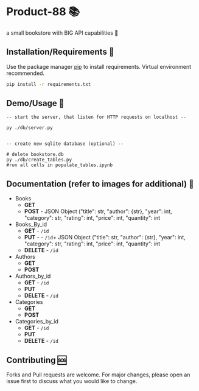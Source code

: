 # Product-88 📚

a small bookstore with BIG API capabilities 🦾

## Installation/Requirements 🔩

Use the package manager [pip](https://pip.pypa.io/en/stable/) to install requirements. Virtual environment recommended.

```bash
pip install -r requirements.txt
```

## Demo/Usage 👤

```
-- start the server, that listen for HTTP requests on localhost --

py ./db/server.py


-- create new sqlite database (optional) --

# delete bookstore.db
py ./db/create_tables.py
#run all cells in populate_tables.ipynb

```

## Documentation (refer to images for additional) 🏫

- Books
    * **GET** 
    * **POST** - JSON Object ("title": str, "author": {str}, "year": int, "category": str, "rating": int, "price": int, "quantity": int 
- Books_By_id
    * **GET** - `/id`
    * **PUT** - - `/id`+ JSON Object ("title": str, "author": {str}, "year": int, "category": str, "rating": int, "price": int, "quantity": int
    * **DELETE** - `/id`
- Authors
    * **GET**
    * **POST**
- Authors_by_id
    * **GET** - `/id`
    * **PUT**
    * **DELETE** - `/id`
- Categories
    * **GET** 
    * **POST**
- Categories_by_id
    * **GET** - `/id`
    * **PUT**
    * **DELETE** - `/id`

## Contributing 🆘

Forks and Pull requests are welcome. For major changes, please open an issue first to discuss what you would like to change.

